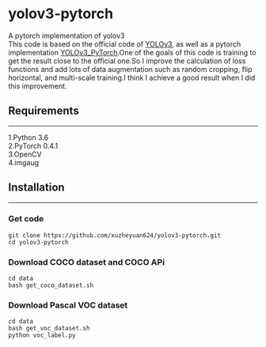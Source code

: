 # yolov3-pytorch
A pytorch implementation of yolov3 <br>
This code is based on the official code of [YOLOv3](https://github.com/pjreddie/darknet), as well as a pytorch implementation 
[YOLOv3_PyTorch](https://github.com/BobLiu20/YOLOv3_PyTorch).One of the goals of this code is training to get the result close
to the official one.So I improve the calculation of loss functions and add lots of data augmentation such as random cropping, 
flip horizontal, and multi-scale training.I think I achieve a good result when I did this improvement.
## Requirements
------------------------------------------------------------------------------------------------------------------------------
1.Python 3.6<br>
2.PyTorch 0.4.1<br>
3.OpenCV<br>
4.imgaug<br>

## Installation
--------------
### Get code
```
git clone https://github.com/xuzheyuan624/yolov3-pytorch.git
cd yolov3-pytorch
```
### Download COCO dataset and COCO APi
```
cd data
bash get_coco_dataset.sh
```
### Download Pascal VOC dataset
```
cd data
bash get_voc_dataset.sh
python voc_label.py
```
